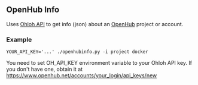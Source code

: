 ## OpenHub Info ##

Uses [Ohloh API](https://github.com/blackducksoftware/ohloh_api) to get info (json) about an [OpenHub](https://www.openhub.net) project or account.

### Example ###

`YOUR_API_KEY='...' ./openhubinfo.py -i project docker`

You need to set OH_API_KEY environment variable to your Ohloh API key. If you don't have one, obtain it at https://www.openhub.net/accounts/your_login/api_keys/new
